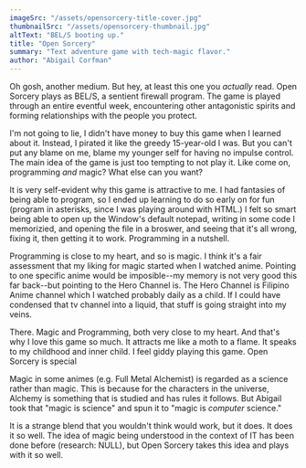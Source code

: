 ```yaml
---
imageSrc: "/assets/opensorcery-title-cover.jpg"
thumbnailSrc: "/assets/opensorcery-thumbnail.jpg"
altText: "BEL/S booting up."
title: "Open Sorcery"
summary: "Text adventure game with tech-magic flavor."
author: "Abigail Corfman"
---
```


Oh gosh, another medium. But hey, at least this one you *actually* read. Open Sorcery plays as BEL/S, a sentient firewall program. The game is played through an entire eventful week, encountering other antagonistic spirits and forming relationships with the people you protect.

I'm not going to lie, I didn't have money to buy this game when I learned about it. Instead, I pirated it like the greedy 15-year-old I was. But you can't put any blame on me, blame my younger self for having no impulse control. The main idea of the game is just too tempting to not play it. Like come on, programming *and* magic? What else can you want?

It is very self-evident why this game is attractive to me. I had fantasies of being able to program, so I ended up learning to do so early on for fun (program in asterisks, since I was playing around with HTML.) I felt so smart being able to open up the Window's default notepad, writing in some code I memorizied, and opening the file in a broswer, and seeing that it's all wrong, fixing it, then getting it to work. Programming in a nutshell.

Programming is close to my heart, and so is magic. I think it's a fair assessment that my liking for magic started when I watched anime. Pointing to one specific anime would be imposible--my memory is not very good this far back--but pointing to the Hero Channel is. The Hero Channel is Filipino Anime channel which I watched probably daily as a child. If I could have condensed that tv channel into a liquid, that stuff is going straight into my veins.

There. Magic and Programming, both very close to my heart. And that's why I love this game so much. It attracts me like a moth to a flame. It speaks to my childhood and inner child. I feel giddy playing this game. Open Sorcery is special

Magic in some animes (e.g. Full Metal Alchemist) is regarded as a science rather than magic. This is because for the characters in the universe, Alchemy is something that is studied and has rules it follows. But Abigail took that "magic is science" and spun it to "magic is *computer* science."

It is a strange blend that you wouldn't think would work, but it does. It does it so well. The idea of magic being understood in the context of IT has been done before (research: NULL), but Open Sorcery takes this idea and plays with it so well.